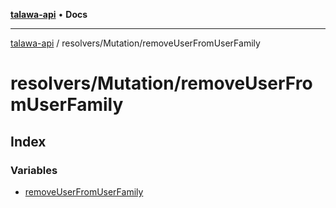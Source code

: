 [**talawa-api**](../../../README.md) • **Docs**

***

[talawa-api](../../../modules.md) / resolvers/Mutation/removeUserFromUserFamily

# resolvers/Mutation/removeUserFromUserFamily

## Index

### Variables

- [removeUserFromUserFamily](variables/removeUserFromUserFamily.md)
